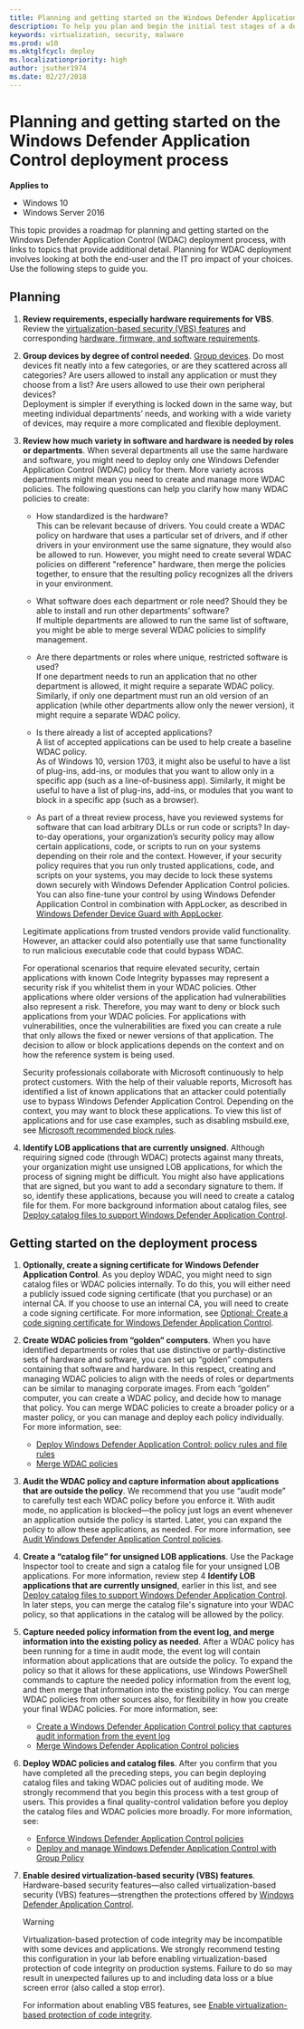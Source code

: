 ```yaml
---
title: Planning and getting started on the Windows Defender Application Control deployment process (Windows 10)
description: To help you plan and begin the initial test stages of a deployment of Microsoft Windows Defender Application Control, this article outlines how to gather information, create a plan, and begin to create and test initial code integrity policies. 
keywords: virtualization, security, malware
ms.prod: w10
ms.mktglfcycl: deploy
ms.localizationpriority: high
author: jsuther1974
ms.date: 02/27/2018
---
```


# Planning and getting started on the Windows Defender Application Control deployment process

**Applies to**
-   Windows 10
-   Windows Server 2016

This topic provides a roadmap for planning and getting started on the Windows Defender Application Control (WDAC) deployment process, with links to topics that provide additional detail. Planning for WDAC deployment involves looking at both the end-user and the IT pro impact of your choices. Use the following steps to guide you.

## Planning

1. **Review requirements, especially hardware requirements for VBS**. Review the [virtualization-based security (VBS) features](./threat-protection/windows-defender-exploit-guard/requirements-and-deployment-planning-guidelines-for-virtualization-based-protection-of-code-integrity.md) and corresponding [hardware, firmware, and software requirements](./threat-protection/windows-defender-exploit-guard/requirements-and-deployment-planning-guidelines-for-virtualization-based-protection-of-code-integrity.md). 

2. **Group devices by degree of control needed**. [Group devices](types-of-devices.md). Do most devices fit neatly into a few categories, or are they scattered across all categories? Are users allowed to install any application or must they choose from a list? Are users allowed to use their own peripheral devices?<br>Deployment is simpler if everything is locked down in the same way, but meeting individual departments’ needs, and working with a wide variety of devices, may require a more complicated and flexible deployment.

3. **Review how much variety in software and hardware is needed by roles or departments**. When several departments all use the same hardware and software, you might need to deploy only one Windows Defender Application Control (WDAC) policy for them. More variety across departments might mean you need to create and manage more WDAC policies. The following questions can help you clarify how many WDAC policies to create:
    - How standardized is the hardware?<br>This can be relevant because of drivers. You could create a WDAC policy on hardware that uses a particular set of drivers, and if other drivers in your environment use the same signature, they would also be allowed to run. However, you might need to create several WDAC policies on different "reference" hardware, then merge the policies together, to ensure that the resulting policy recognizes all the drivers in your environment.

    - What software does each department or role need? Should they be able to install and run other departments’ software?<br>If multiple departments are allowed to run the same list of software, you might be able to merge several WDAC policies to simplify management.
         
    - Are there departments or roles where unique, restricted software is used?<br>If one department needs to run an application that no other department is allowed, it might require a separate WDAC policy. Similarly, if only one department must run an old version of an application (while other departments allow only the newer version), it might require a separate WDAC policy.

    - Is there already a list of accepted applications?<br>A list of accepted applications can be used to help create a baseline WDAC policy.<br>As of Windows 10, version 1703, it might also be useful to have a list of plug-ins, add-ins, or modules that you want to allow only in a specific app (such as a line-of-business app). Similarly, it might be useful to have a list of plug-ins, add-ins, or modules that you want to block in a specific app (such as a browser).

    - As part of a threat review process, have you reviewed systems for software that can load arbitrary DLLs or run code or scripts? 
    In day-to-day operations, your organization’s security policy may allow certain applications, code, or scripts to run on your systems depending on their role and the context. However, if your security policy requires that you run only trusted applications, code, and scripts on your systems, you may decide to lock these systems down securely with Windows Defender Application Control policies. You can also fine-tune your control by using Windows Defender Application Control in combination with AppLocker, as described in [Windows Defender Device Guard with AppLocker](windows-defender-application-control-and-applocker.md). 

    Legitimate applications from trusted vendors provide valid functionality. However, an attacker could also potentially use that same functionality to run malicious executable code that could bypass WDAC.

    For operational scenarios that require elevated security, certain applications with known Code Integrity bypasses may represent a security risk if you whitelist them in your WDAC policies. Other applications where older versions of the application had vulnerabilities also represent a risk. Therefore, you may want to deny or block such applications from your WDAC policies. For applications with vulnerabilities, once the vulnerabilities are fixed you can create a rule that only allows the fixed or newer versions of that application. The decision to allow or block applications depends on the context and on how the reference system is being used.

    Security professionals collaborate with Microsoft continuously to help protect customers. With the help of their valuable reports, Microsoft has identified a list of known applications that an attacker could potentially use to bypass Windows Defender Application Control. Depending on the context, you may want to block these applications. To view this list of applications and for use case examples, such as disabling msbuild.exe, see [Microsoft recommended block rules](microsoft-recommended-block-rules.md).






4.  **Identify LOB applications that are currently unsigned**. Although requiring signed code (through WDAC) protects against many threats, your organization might use unsigned LOB applications, for which the process of signing might be difficult. You might also have applications that are signed, but you want to add a secondary signature to them. If so, identify these applications, because you will need to create a catalog file for them. For more background information about catalog files, see [Deploy catalog files to support Windows Defender Application Control](deploy-catalog-files-to-support-windows-defender-application-control.md).

## Getting started on the deployment process

1.  **Optionally, create a signing certificate for Windows Defender Application Control**. As you deploy WDAC, you might need to sign catalog files or WDAC policies internally. To do this, you will either need a publicly issued code signing certificate (that you purchase) or an internal CA. If you choose to use an internal CA, you will need to create a code signing certificate. For more information, see [Optional: Create a code signing certificate for Windows Defender Application Control](create-code-signing-cert-for-windows-defender-application-control.md).

2.  **Create WDAC policies from “golden” computers**. When you have identified departments or roles that use distinctive or partly-distinctive sets of hardware and software, you can set up “golden” computers containing that software and hardware. In this respect, creating and managing WDAC policies to align with the needs of roles or departments can be similar to managing corporate images. From each “golden” computer, you can create a WDAC policy, and decide how to manage that policy. You can merge WDAC policies to create a broader policy or a master policy, or you can manage and deploy each policy individually. For more information, see:
    - [Deploy Windows Defender Application Control: policy rules and file rules](select-types-of-rules-to-create.md)
    - [Merge WDAC policies](merge-windows-defender-application-control-policies.md)<br>

3.  **Audit the WDAC policy and capture information about applications that are outside the policy**. We recommend that you use “audit mode” to carefully test each WDAC policy before you enforce it. With audit mode, no application is blocked—the policy just logs an event whenever an application outside the policy is started. Later, you can expand the policy to allow these applications, as needed. For more information, see [Audit Windows Defender Application Control policies](audit-windows-defender-application-control-policies.md).

4.  **Create a “catalog file” for unsigned LOB applications**. Use the Package Inspector tool to create and sign a catalog file for your unsigned LOB applications. For more information, review step 4 **Identify LOB applications that are currently unsigned**, earlier in this list, and see [Deploy catalog files to support Windows Defender Application Control](deploy-catalog-files-to-support-windows-defender-application-control.md). In later steps, you can merge the catalog file's signature into your WDAC policy, so that applications in the catalog will be allowed by the policy. 

6.  **Capture needed policy information from the event log, and merge information into the existing policy as needed**. After a WDAC policy has been running for a time in audit mode, the event log will contain information about applications that are outside the policy. To expand the policy so that it allows for these applications, use Windows PowerShell commands to capture the needed policy information from the event log, and then merge that information into the existing policy. You can merge WDAC policies from other sources also, for flexibility in how you create your final WDAC policies. For more information, see:
    - [Create a Windows Defender Application Control policy that captures audit information from the event log](windows-defender-application-control-deployment-guide.md)
    - [Merge Windows Defender Application Control policies](merge-windows-defender-application-control-policies.md)<br>

7.  **Deploy WDAC policies and catalog files**. After you confirm that you have completed all the preceding steps, you can begin deploying catalog files and taking WDAC policies out of auditing mode. We strongly recommend that you begin this process with a test group of users. This provides a final quality-control validation before you deploy the catalog files and WDAC policies more broadly. For more information, see:
    - [Enforce Windows Defender Application Control policies](enforce-windows-defender-application-control-policies.md)
    - [Deploy and manage Windows Defender Application Control with Group Policy](deploy-windows-defender-application-control-policies-using-group-policy.md)<br>

8.  **Enable desired virtualization-based security (VBS) features**. Hardware-based security features—also called virtualization-based security (VBS) features—strengthen the protections offered by [Windows Defender Application Control](windows-defender-application-control.md). 

    > [!WARNING]
    >  Virtualization-based protection of code integrity may be incompatible with some devices and applications. We strongly recommend testing this configuration in your lab before enabling virtualization-based protection of code integrity on production systems. Failure to do so may result in unexpected failures up to and including data loss or a blue screen error (also called a stop error).

    For information about enabling VBS features, see [Enable virtualization-based protection of code integrity](./threat-protection/windows-defender-exploit-guard/enable-virtualization-based-protection-of-code-integrity.md).

<br />
